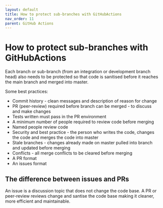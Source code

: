 ```yaml
---
layout: default
title: How to protect sub-branches with GitHubActions
nav_order: 11
parent: GitHub Actions
---
```


# How to protect sub-branches with GitHubActions

Each branch or sub-branch (from an integration or development branch head) also needs to be protected so that code is sanitised before it reaches the main branch and merged into master.

Some best practices:

- Commit history - clean messages and description of reason for change
- PR (peer-review) required before branch can be merged - to discuss and make changes
- Tests written must pass in the PR environment
- A minimum number of people required to review code before merging
- Named people review code
- Security and best practice - the person who writes the code, changes the code and merges the code into master
- Stale branches - changes already made on master pulled into branch and updated before merging
- Conflicts - all merge conflicts to be cleared before merging
- A PR format
- An issues format


## The difference between issues and PRs

An issue is a discussion topic that does not change the code base. A PR or peer-review reviews change and santise the code base making it cleaner, more efficient and maintainable.

